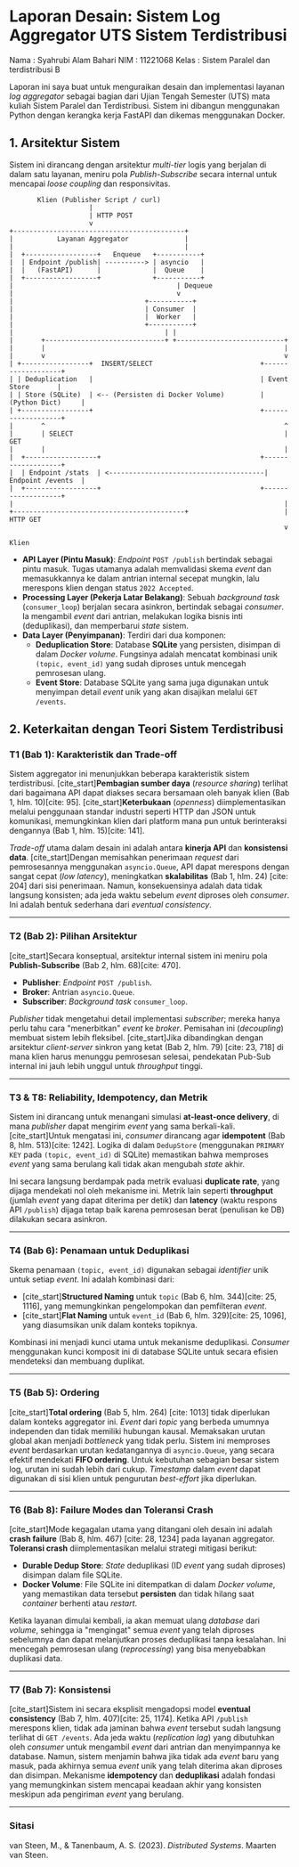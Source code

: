 # Laporan Desain: Sistem Log Aggregator UTS Sistem Terdistribusi

Nama : Syahrubi Alam Bahari
NIM : 11221068
Kelas : Sistem Paralel dan terdistribusi B

Laporan ini saya buat untuk menguraikan desain dan implementasi layanan *log aggregator* sebagai bagian dari Ujian Tengah Semester (UTS) mata kuliah Sistem Paralel dan Terdistribusi. Sistem ini dibangun menggunakan Python dengan kerangka kerja FastAPI dan dikemas menggunakan Docker.

## 1. Arsitektur Sistem

Sistem ini dirancang dengan arsitektur *multi-tier* logis yang berjalan di dalam satu layanan, meniru pola *Publish-Subscribe* secara internal untuk mencapai *loose coupling* dan responsivitas.

```
       Klien (Publisher Script / curl)
                    |
                    | HTTP POST
                    v
+-------------------------------------------+
|           Layanan Aggregator              |
|                                           |
|  +------------------+   Enqueue   +-----------+
|  | Endpoint /publish| ----------> | asyncio   |
|  |   (FastAPI)      |             |  Queue    |
|  +------------------+             +-----------+
|                                         | Dequeue
|                                         v
|                                 +-----------+
|                                 | Consumer  |
|                                 |  Worker   |
|                                 +-----------+
|                                      | |
|       +------------------------------+ +---------------------------+
|       |                                                            |
|       v                                                            v
| +-----------------+  INSERT/SELECT                           +-------------------+
| | Deduplication   |                                          | Event Store       |
| | Store (SQLite)  | <-- (Persisten di Docker Volume)         | (Python Dict)     |
| +-----------------+                                          +-------------------+
|       ^                                                            ^
|       | SELECT                                                     | GET
|       |                                                            |
|  +------------------+                                        +-------------------+
|  | Endpoint /stats  | <---------------------------------------| Endpoint /events  |
|  +------------------+                                        +-------------------+
|                                                                    |
+-------------------------------------------+                        | HTTP GET
                                                                     v
                                                                   Klien
```

* **API Layer (Pintu Masuk)**: *Endpoint* `POST /publish` bertindak sebagai pintu masuk. Tugas utamanya adalah memvalidasi skema *event* dan memasukkannya ke dalam antrian internal secepat mungkin, lalu merespons klien dengan status `2022 Accepted`.
* **Processing Layer (Pekerja Latar Belakang)**: Sebuah *background task* (`consumer_loop`) berjalan secara asinkron, bertindak sebagai *consumer*. Ia mengambil *event* dari antrian, melakukan logika bisnis inti (deduplikasi), dan memperbarui *state* sistem.
* **Data Layer (Penyimpanan)**: Terdiri dari dua komponen:
    * **Deduplication Store**: Database **SQLite** yang persisten, disimpan di dalam *Docker volume*. Fungsinya adalah mencatat kombinasi unik `(topic, event_id)` yang sudah diproses untuk mencegah pemrosesan ulang.
    * **Event Store**: Database SQLite yang sama juga digunakan untuk menyimpan detail *event* unik yang akan disajikan melalui `GET /events`.

## 2. Keterkaitan dengan Teori Sistem Terdistribusi

### T1 (Bab 1): Karakteristik dan Trade-off

Sistem aggregator ini menunjukkan beberapa karakteristik sistem terdistribusi. [cite_start]**Pembagian sumber daya** (*resource sharing*) terlihat dari bagaimana API dapat diakses secara bersamaan oleh banyak klien (Bab 1, hlm. 10)[cite: 95]. [cite_start]**Keterbukaan** (*openness*) diimplementasikan melalui penggunaan standar industri seperti HTTP dan JSON untuk komunikasi, memungkinkan klien dari platform mana pun untuk berinteraksi dengannya (Bab 1, hlm. 15)[cite: 141].

*Trade-off* utama dalam desain ini adalah antara **kinerja API** dan **konsistensi data**. [cite_start]Dengan memisahkan penerimaan *request* dari pemrosesannya menggunakan `asyncio.Queue`, API dapat merespons dengan sangat cepat (*low latency*), meningkatkan **skalabilitas** (Bab 1, hlm. 24) [cite: 204] dari sisi penerimaan. Namun, konsekuensinya adalah data tidak langsung konsisten; ada jeda waktu sebelum *event* diproses oleh *consumer*. Ini adalah bentuk sederhana dari *eventual consistency*.

---

### T2 (Bab 2): Pilihan Arsitektur

[cite_start]Secara konseptual, arsitektur internal sistem ini meniru pola **Publish-Subscribe** (Bab 2, hlm. 68)[cite: 470].
* **Publisher**: *Endpoint* `POST /publish`.
* **Broker**: Antrian `asyncio.Queue`.
* **Subscriber**: *Background task* `consumer_loop`.

*Publisher* tidak mengetahui detail implementasi *subscriber*; mereka hanya perlu tahu cara "menerbitkan" *event* ke *broker*. Pemisahan ini (*decoupling*) membuat sistem lebih fleksibel. [cite_start]Jika dibandingkan dengan arsitektur *client-server* sinkron yang ketat (Bab 2, hlm. 79) [cite: 23, 718] di mana klien harus menunggu pemrosesan selesai, pendekatan Pub-Sub internal ini jauh lebih unggul untuk *throughput* tinggi.

---

### T3 & T8: Reliability, Idempotency, dan Metrik

Sistem ini dirancang untuk menangani simulasi **at-least-once delivery**, di mana *publisher* dapat mengirim *event* yang sama berkali-kali. [cite_start]Untuk mengatasi ini, *consumer* dirancang agar **idempotent** (Bab 8, hlm. 513)[cite: 1242]. Logika di dalam `DedupStore` (menggunakan `PRIMARY KEY` pada `(topic, event_id)` di SQLite) memastikan bahwa memproses *event* yang sama berulang kali tidak akan mengubah *state* akhir.

Ini secara langsung berdampak pada metrik evaluasi **duplicate rate**, yang dijaga mendekati nol oleh mekanisme ini. Metrik lain seperti **throughput** (jumlah *event* yang dapat diterima per detik) dan **latency** (waktu respons API `/publish`) dijaga tetap baik karena pemrosesan berat (penulisan ke DB) dilakukan secara asinkron.

---

### T4 (Bab 6): Penamaan untuk Deduplikasi

Skema penamaan `(topic, event_id)` digunakan sebagai *identifier* unik untuk setiap *event*. Ini adalah kombinasi dari:
* [cite_start]**Structured Naming** untuk `topic` (Bab 6, hlm. 344)[cite: 25, 1116], yang memungkinkan pengelompokan dan pemfilteran *event*.
* [cite_start]**Flat Naming** untuk `event_id` (Bab 6, hlm. 329)[cite: 25, 1096], yang diasumsikan unik dalam konteks topiknya.

Kombinasi ini menjadi kunci utama untuk mekanisme deduplikasi. *Consumer* menggunakan kunci komposit ini di database SQLite untuk secara efisien mendeteksi dan membuang duplikat.

---

### T5 (Bab 5): Ordering

[cite_start]**Total ordering** (Bab 5, hlm. 264) [cite: 1013] tidak diperlukan dalam konteks aggregator ini. *Event* dari *topic* yang berbeda umumnya independen dan tidak memiliki hubungan kausal. Memaksakan urutan global akan menjadi *bottleneck* yang tidak perlu. Sistem ini memproses *event* berdasarkan urutan kedatangannya di `asyncio.Queue`, yang secara efektif mendekati **FIFO ordering**. Untuk kebutuhan sebagian besar sistem log, urutan ini sudah lebih dari cukup. *Timestamp* dalam *event* dapat digunakan di sisi klien untuk pengurutan *best-effort* jika diperlukan.

---

### T6 (Bab 8): Failure Modes dan Toleransi Crash

[cite_start]Mode kegagalan utama yang ditangani oleh desain ini adalah **crash failure** (Bab 8, hlm. 467) [cite: 28, 1234] pada layanan aggregator. **Toleransi crash** diimplementasikan melalui strategi mitigasi berikut:
* **Durable Dedup Store**: *State* deduplikasi (ID *event* yang sudah diproses) disimpan dalam file SQLite.
* **Docker Volume**: File SQLite ini ditempatkan di dalam *Docker volume*, yang memastikan data tersebut **persisten** dan tidak hilang saat *container* berhenti atau *restart*.

Ketika layanan dimulai kembali, ia akan memuat ulang *database* dari *volume*, sehingga ia "mengingat" semua *event* yang telah diproses sebelumnya dan dapat melanjutkan proses deduplikasi tanpa kesalahan. Ini mencegah pemrosesan ulang (*reprocessing*) yang bisa menyebabkan duplikasi data.

---

### T7 (Bab 7): Konsistensi

[cite_start]Sistem ini secara eksplisit mengadopsi model **eventual consistency** (Bab 7, hlm. 407)[cite: 25, 1174]. Ketika API `/publish` merespons klien, tidak ada jaminan bahwa *event* tersebut sudah langsung terlihat di `GET /events`. Ada jeda waktu (*replication lag*) yang dibutuhkan oleh *consumer* untuk mengambil *event* dari antrian dan menyimpannya ke database. Namun, sistem menjamin bahwa jika tidak ada *event* baru yang masuk, pada akhirnya semua *event* unik yang telah diterima akan diproses dan disimpan. Mekanisme **idempotency** dan **deduplikasi** adalah fondasi yang memungkinkan sistem mencapai keadaan akhir yang konsisten meskipun ada pengiriman *event* yang berulang.

---
### Sitasi

van Steen, M., & Tanenbaum, A. S. (2023). *Distributed Systems*. Maarten van Steen.
